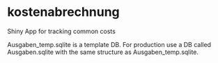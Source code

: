 # kostenabrechnung
Shiny App for tracking common costs

Ausgaben_temp.sqlite is a template DB.
For production use a DB called Ausgaben.sqlite with the same structure as Ausgaben_temp.sqlite.
